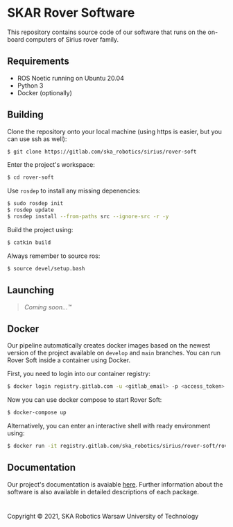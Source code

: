 # SKAR Rover Software

This repository contains source code of our software that runs on the on-board computers of Sirius rover family.

## Requirements
* ROS Noetic running on Ubuntu 20.04
* Python 3
* Docker (optionally)

## Building
Clone the repository onto your local machine (using https is easier, but you can use ssh as well):
```bash
$ git clone https://gitlab.com/ska_robotics/sirius/rover-soft
```

Enter the project's workspace:
```bash
$ cd rover-soft
```

Use `rosdep` to install any missing depenencies:
```bash
$ sudo rosdep init
$ rosdep update
$ rosdep install --from-paths src --ignore-src -r -y
```

Build the project using:
```bash
$ catkin build
```

Always remember to source ros:
```bash
$ source devel/setup.bash
```

## Launching
> *Coming soon...&trade;*

## Docker
Our pipeline automatically creates docker images based on the newest version of the project available on `develop` and `main` branches. You can run Rover Soft inside a container using Docker.

First, you need to login into our container registry:
```bash
$ docker login registry.gitlab.com -u <gitlab_email> -p <access_token>
```

Now you can use docker compose to start Rover Soft:
```bash
$ docker-compose up
```

Alternatively, you can enter an interactive shell with ready environment using:
```bash
$ docker run -it registry.gitlab.com/ska_robotics/sirius/rover-soft/rover-soft:stable
```

## Documentation
Our project's documentation is avaiable [here](https://ska_robotics.gitlab.io).
Further information about the software is also available in detailed descriptions of each package.

#
Copyright &copy; 2021, SKA Robotics Warsaw University of Technology
